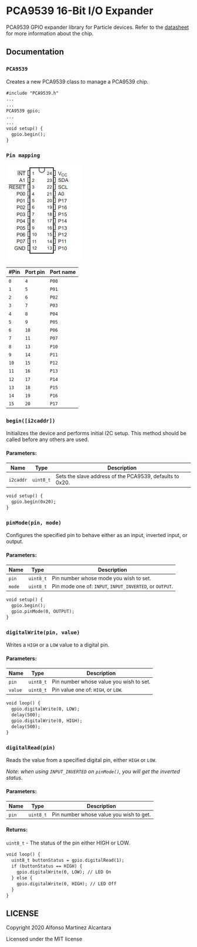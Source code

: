 # PCA9539 16-Bit I/O Expander

PCA9539 GPIO expander library for Particle devices.
Refer to the [datasheet](http://www.ti.com/lit/ds/symlink/pca9539.pdf?ts=1590878066270) for more information about the chip.

## Documentation

### `PCA9539`
Creates a new PCA9539 class to manage a PCA9539 chip.

```Arduino
#include "PCA9539.h"
...
...
PCA9539 gpio;
...
...
void setup() {
  gpio.begin();
}
```

### `Pin mapping`

![Hardware connection](images/pinMapping.jpg "Pinout")

| #Pin | Port pin | Port name |
|------|----------|-----------|
| `0` | `4` | `P00` |
| `1` | `5` | `P01` |
| `2` | `6` | `P02` |
| `3` | `7` | `P03` |
| `4` | `8` | `P04` |
| `5` | `9` | `P05` |
| `6` | `10` | `P06` |
| `7` | `11` | `P07` |
| `8` | `13` | `P10` |
| `9` | `14` | `P11` |
| `10` | `15` | `P12` |
| `11` | `16` | `P13` |
| `12` | `17` | `P14` |
| `13` | `18` | `P15` |
| `14` | `19` | `P16` |
| `15` | `20` | `P17` |




### `begin([i2caddr])`
Initializes the device and performs initial I2C setup. This method should be called before any others are used.

#### Parameters:
| Name | Type | Description |
|------|------|-------------|
| `i2caddr` | `uint8_t` | Sets the slave address of the PCA9539, defaults to 0x20. |

```Arduino
void setup() {
  gpio.begin(0x20);
}
```

### `pinMode(pin, mode)`
Configures the specified pin to behave either as an input, inverted input, or output.

#### Parameters:
| Name | Type | Description |
|------|------|-------------|
| `pin` | `uint8_t` | Pin number whose mode you wish to set. |
| `mode` | `uint8_t` | Pin mode one of: `INPUT`, `INPUT_INVERTED`, or `OUTPUT`. |

```Arduino
void setup() {
  gpio.begin();
  gpio.pinMode(0, OUTPUT);
}
```

### `digitalWrite(pin, value)`
Writes a `HIGH` or a `LOW` value to a digital pin.

#### Parameters:
| Name | Type | Description |
|------|------|-------------|
| `pin` | `uint8_t` | Pin number whose value you wish to set. |
| `value` | `uint8_t` | Pin value one of: `HIGH`, or `LOW`. |

```Arduino
void loop() {
  gpio.digitalWrite(0, LOW);
  delay(500);
  gpio.digitalWrite(0, HIGH);
  delay(500);
}
```

### `digitalRead(pin)`
Reads the value from a specified digital pin, either `HIGH` or `LOW`.

*Note: when using `INPUT_INVERTED` on `pinMode()`, you will get the inverted status.*

#### Parameters:
| Name | Type | Description |
|------|------|-------------|
| `pin` | `uint8_t` | Pin number whose value you wish to get. |

#### Returns:
`uint8_t` - The status of the pin either HIGH or LOW.

```Arduino
void loop() {
  uint8_t buttonStatus = gpio.digitalRead(1);
  if (buttonStatus == HIGH) {
    gpio.digitalWrite(0, LOW); // LED On
  } else {
    gpio.digitalWrite(0, HIGH); // LED Off
  }
}
```

## LICENSE
Copyright 2020 Alfonso Martinez Alcantara

Licensed under the MIT license
